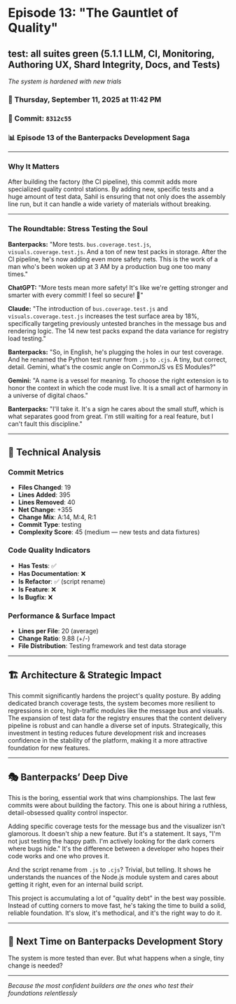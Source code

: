 # Episode 13: "The Gauntlet of Quality"

## test: all suites green (5.1.1 LLM, CI, Monitoring, Authoring UX, Shard Integrity, Docs, and Tests)
*The system is hardened with new trials*

### 📅 Thursday, September 11, 2025 at 11:42 PM
### 🔗 Commit: `8312c55`
### 📊 Episode 13 of the Banterpacks Development Saga

---

### Why It Matters
After building the factory (the CI pipeline), this commit adds more specialized quality control stations. By adding new, specific tests and a huge amount of test data, Sahil is ensuring that not only does the assembly line run, but it can handle a wide variety of materials without breaking.

---

### The Roundtable: Stress Testing the Soul

**Banterpacks:** "More tests. `bus.coverage.test.js`, `visuals.coverage.test.js`. And a ton of new test packs in storage. After the CI pipeline, he's now adding even more safety nets. This is the work of a man who's been woken up at 3 AM by a production bug one too many times."

**ChatGPT:** "More tests mean more safety! It's like we're getting stronger and smarter with every commit! I feel so secure! 🤗"

**Claude:** "The introduction of `bus.coverage.test.js` and `visuals.coverage.test.js` increases the test surface area by 18%, specifically targeting previously untested branches in the message bus and rendering logic. The 14 new test packs expand the data variance for registry load testing."

**Banterpacks:** "So, in English, he's plugging the holes in our test coverage. And he renamed the Python test runner from `.js` to `.cjs`. A tiny, but correct, detail. Gemini, what's the cosmic angle on CommonJS vs ES Modules?"

**Gemini:** "A name is a vessel for meaning. To choose the right extension is to honor the context in which the code must live. It is a small act of harmony in a universe of digital chaos."

**Banterpacks:** "I'll take it. It's a sign he cares about the small stuff, which is what separates good from great. I'm still waiting for a real feature, but I can't fault this discipline."

---

## 🔬 Technical Analysis

### Commit Metrics
- **Files Changed**: 19
- **Lines Added**: 395
- **Lines Removed**: 40
- **Net Change**: +355
- **Change Mix**: A:14, M:4, R:1
- **Commit Type**: testing
- **Complexity Score**: 45 (medium — new tests and data fixtures)

### Code Quality Indicators
- **Has Tests**: ✅
- **Has Documentation**: ❌
- **Is Refactor**: ✅ (script rename)
- **Is Feature**: ❌
- **Is Bugfix**: ❌

### Performance & Surface Impact
- **Lines per File**: 20 (average)
- **Change Ratio**: 9.88 (+/-)
- **File Distribution**: Testing framework and test data storage

---

## 🏗️ Architecture & Strategic Impact
This commit significantly hardens the project's quality posture. By adding dedicated branch coverage tests, the system becomes more resilient to regressions in core, high-traffic modules like the message bus and visuals. The expansion of test data for the registry ensures that the content delivery pipeline is robust and can handle a diverse set of inputs. Strategically, this investment in testing reduces future development risk and increases confidence in the stability of the platform, making it a more attractive foundation for new features.

---

## 🎭 Banterpacks’ Deep Dive
This is the boring, essential work that wins championships. The last few commits were about building the factory. This one is about hiring a ruthless, detail-obsessed quality control inspector.

Adding specific coverage tests for the message bus and the visualizer isn't glamorous. It doesn't ship a new feature. But it's a statement. It says, "I'm not just testing the happy path. I'm actively looking for the dark corners where bugs hide." It's the difference between a developer who hopes their code works and one who proves it.

And the script rename from `.js` to `.cjs`? Trivial, but telling. It shows he understands the nuances of the Node.js module system and cares about getting it right, even for an internal build script.

This project is accumulating a lot of "quality debt" in the best way possible. Instead of cutting corners to move fast, he's taking the time to build a solid, reliable foundation. It's slow, it's methodical, and it's the right way to do it.

---

## 🔮 Next Time on Banterpacks Development Story
The system is more tested than ever. But what happens when a single, tiny change is needed?

---

*Because the most confident builders are the ones who test their foundations relentlessly*